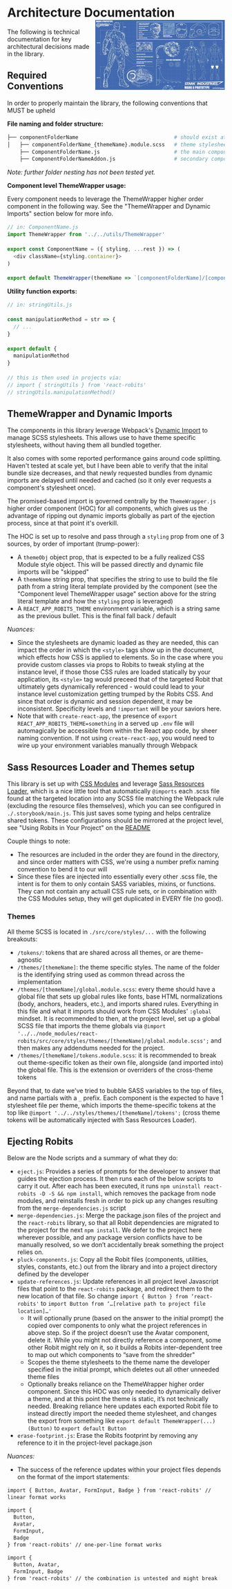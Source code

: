 <h1>
  Architecture Documentation <img align="right" width="300" src="blueprint.jpg">
</h1>

The following is technical documentation for key architectural decisions made in the library.

## Required Conventions

In order to properly maintain the library, the following conventions that MUST be upheld

**File naming and folder structure:**

```bash
├── componentFolderName                               # should exist at the root of /components
│   ├── componentFolderName_{themeName}.module.scss   # theme stylesheets must follow this naming convention
    ├── ComponentFolderName.js                        # the main component of the folder should share the same name
    ├── ComponentFolderNameAddon.js                   # secondary components can exist, but are expected to share the same stylesheet as the main component
```

_Note: further folder nesting has not been tested yet._

**Component level ThemeWrapper usage:**

Every component needs to leverage the ThemeWrapper higher order component in the following way.
See the "ThemeWrapper and Dynamic Imports" section below for more info.

```js
// in: ComponentName.js
import ThemeWrapper from '../../utils/ThemeWrapper'

export const ComponentName = ({ styling, ...rest }) => (
  <div className={styling.container}>
)

export default ThemeWrapper(themeName => `[componentFolderName]/[componentFolderName]_${themeName}.module.scss`)(ComponentName)
```

**Utility function exports:**

```js
// in: stringUtils.js

const manipulationMethod = str => {
  // ...
}

export default {
  manipulationMethod
}

// this is then used in projects via:
// import { stringUtils } from 'react-robits'
// stringUtils.manipulationMethod()
```

## ThemeWrapper and Dynamic Imports

The components in this library leverage Webpack's [Dynamic Import](https://webpack.js.org/guides/code-splitting/#dynamic-imports) to manage SCSS stylesheets. This allows use to have theme specific stylesheets, without having them all bundled together.

It also comes with some reported performance gains around code splitting. Haven't tested at scale yet, but I have been able to verify that the inital bundle size decreases, and that newly requested bundles from dynamic imports are delayed until needed and cached (so it only ever requests a component's stylesheet once).

The promised-based import is governed centrally by the `ThemeWrapper.js` higher order component (HOC) for all components, which gives us the advantage of ripping out dynamic imports globally as part of the ejection process, since at that point it's overkill.

The HOC is set up to resolve and pass through a `styling` prop from one of 3 sources, by order of important (trump-power):

- A `themeObj` object prop, that is expected to be a fully realized CSS Module style object. This will be passed directly and dynamic file imports will be "skipped"
- A `themeName` string prop, that specifies the string to use to build the file path from a string literal template provided by the component (see the "Component level ThemeWrapper usage" section above for the string literal template and how the `styling` prop is leveraged)
- A `REACT_APP_ROBITS_THEME` environment variable, which is a string same as the previous bullet. This is the final fall back / default

_Nuances:_

- Since the stylesheets are dynamic loaded as they are needed, this can impact the order in which the `<style>` tags show up in the document, which effects how CSS is applied to elements. So in the case where you provide custom classes via props to Robits to tweak styling at the instance level, if those those CSS rules are loaded statically by your application, its `<style>` tag would preceed that of the targeted Robit that ultimately gets dynamically referenced - would could lead to your instance level customization getting trumped by the Robits CSS. And since that order is dynamic and session dependent, it may be inconsistent. Specificity levels and `!important` will be your saviors here.
- Note that with `create-react-app`, the presence of `export REACT_APP_ROBITS_THEME=something` in a served up `.env` file will automagically be accessible from within the React app code, by sheer naming convention. If not using `create-react-app`, you would need to wire up your environment variables manually through Webpack

## Sass Resources Loader and Themes setup

This library is set up with [CSS Modules](https://github.com/css-modules/css-modules) and leverage [Sass Resources Loader](https://github.com/shakacode/sass-resources-loader), which is a nice little tool that automatically `@imports` each .scss file found at the targeted location into any SCSS file matching the Webpack rule (excluding the resource files themselves), which you can see configured in `./.storybook/main.js`. This just saves some typing and helps centralize shared tokens. These configurations should be mirrored at the project level, see "Using Robits in Your Project" on the [README](./README.md)

Couple things to note:

- The resources are included in the order they are found in the directory, and since order matters with CSS, we're using a number prefix naming convention to bend it to our will
- Since these files are injected into essentially every other .scss file, the intent is for them to only contain SASS variables, mixins, or functions. They can not contain any actuall CSS rule sets, or in combination with the CSS Modules setup, they will get duplicated in EVERY file (no good).

### Themes

All theme SCSS is located in `./src/core/styles/...` with the following breakouts:

- `/tokens/`: tokens that are shared across all themes, or are theme-agnostic
- `/themes/[themeName]`: the theme specific styles. The name of the folder is the identifying string used as common thread across the implementation
- `/themes/[themeName]/global.module.scss`: every theme should have a global file that sets up global rules like fonts, base HTML normalizations (body, anchors, headers, etc.), and imports shared rules. Everything in this file and what it imports should work from CSS Modules' `:global` mindset. It is recommended to then, at the project level, set up a global SCSS file that imports the theme globals via `@import '../../node_modules/react-robits/src/core/styles/themes/[themeName]/global.module.scss';` and then makes any addendums needed for the project.
- `/themes/[themeName]/tokens.module.scss`: it is recommended to break out theme-specific token as their own file, alongside (and imported into) the global file. This is the extension or overriders of the cross-theme tokens

Beyond that, to date we've tried to bubble SASS variables to the top of files, and name partials with a `_` prefix. Each component is the expected to have 1 stylesheet file per theme, which imports the theme-specific tokens at the top like `@import '../../styles/themes/[themeName]/tokens';` (cross theme tokens will be automatically injected with Sass Resources Loader).

## Ejecting Robits

Below are the Node scripts and a summary of what they do:

- `eject.js`: Provides a series of prompts for the developer to answer that guides the ejection process. It then runs each of the below scripts to carry it out. After each has been executed, it runs `npm uninstall react-robits -D -S && npm install`, which removes the package from node modules, and reinstalls fresh in order to pick up any changes resulting from the `merge-dependencies.js` script
- `merge-dependencies.js`: Merge the package.json files of the project and the `react-robits` library, so that all Robit dependencies are migrated to the project for the next `npm install`. We defer to the project here wherever possible, and any package version conflicts have to be manually resolved, so we don’t accidentally break something the project relies on.
- `pluck-components.js`: Copy all the Robit files (components, utilities, styles, constants, etc.) out from the library and into a project directory defined by the developer
- `update-references.js`: Update references in all project level Javascript files that point to the `react-robits` package, and redirect them to the new location of that file. So change `import { Button } from ‘react-robits'` to `import Button from ‘…[relative path to project file location]…'`
  - It will optionally prune (based on the answer to the initial prompt) the copied over components to only what the project references in above step. So if the project doesn’t use the Avatar component, delete it. While you might not directly reference a component, some other Robit might rely on it, so it builds a Robits inter-dependent tree to map out which components to “save from the shredder"
  - Scopes the theme stylesheets to the theme name the developer specified in the initial prompt, which deletes out all other unneeded theme files
  - Optionally breaks reliance on the ThemeWrapper higher order component. Since this HOC was only needed to dynamically deliver a theme, and at this point the theme is static, it’s not technically needed. Breaking reliance here updates each exported Robit file to instead directly import the needed theme stylesheet, and changes the export from something like `export default ThemeWrapper(...)(Button)` to `export default Button`
- `erase-footprint.js`: Erase the Robits footprint by removing any reference to it in the project-level package.json

_Nuances:_

- The success of the reference updates within your project files depends on the format of the import statements:

```
import { Button, Avatar, FormInput, Badge } from 'react-robits' // linear format works
```

```
import {
  Button,
  Avatar,
  FormInput,
  Badge
} from 'react-robits' // one-per-line format works
```

```
import {
  Button, Avatar,
  FormInput, Badge
} from 'react-robits' // the combination is untested and might break
```
